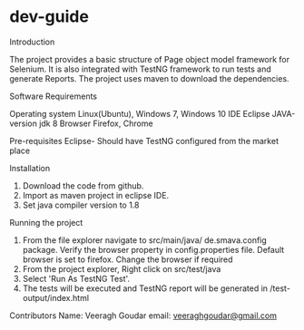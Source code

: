 # dev-guide
Introduction

The project provides a basic structure of Page object model framework for Selenium. It is also integrated with TestNG framework to run tests and generate Reports. The project uses maven to download the dependencies.


Software Requirements 

Operating system        Linux(Ubuntu), Windows 7, Windows 10
IDE						Eclipse
JAVA-version			jdk 8
Browser					Firefox, Chrome

Pre-requisites
Eclipse- Should have TestNG configured from the market place


Installation
1. Download the code from github.
2. Import as maven project in eclipse IDE.
3. Set java compiler version to 1.8

Running the project
1. From the file explorer navigate to src/main/java/ de.smava.config package. Verify the browser property in config.properties file. Default browser is set to firefox. Change the browser if required
2. From the project explorer, Right click on src/test/java
3. Select 'Run As TestNG Test'.
4. The tests will be executed and TestNG report will be generated in /test-output/index.html


Contributors
Name: Veeragh  Goudar
email: veeraghgoudar@gmail.com 
